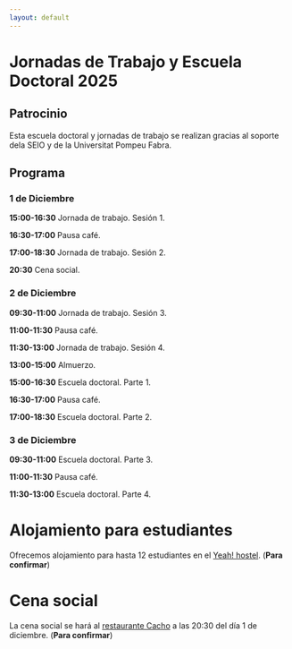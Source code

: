 ```yaml
---
layout: default
---
```


# Jornadas de Trabajo y Escuela Doctoral 2025

## Patrocinio

Esta escuela doctoral y jornadas de trabajo se realizan gracias al soporte dela SEIO y de la Universitat Pompeu Fabra.

## Programa

### 1 de Diciembre

**15:00-16:30** Jornada de trabajo. Sesión 1.

**16:30-17:00** Pausa café.

**17:00-18:30** Jornada de trabajo. Sesión 2.

**20:30** Cena social.

### 2 de Diciembre

**09:30-11:00** Jornada de trabajo. Sesión 3.

**11:00-11:30** Pausa café.

**11:30-13:00** Jornada de trabajo. Sesión 4.

**13:00-15:00** Almuerzo.

**15:00-16:30** Escuela doctoral. Parte 1.

**16:30-17:00** Pausa café.

**17:00-18:30** Escuela doctoral. Parte 2.

### 3 de Diciembre

**09:30-11:00** Escuela doctoral. Parte 3.

**11:00-11:30** Pausa café.

**11:30-13:00** Escuela doctoral. Parte 4.

# Alojamiento para estudiantes

Ofrecemos alojamiento para hasta 12 estudiantes en el [Yeah! hostel](https://yeahostels.com/). (**Para confirmar**)

# Cena social

La cena social se hará al [restaurante Cacho](https://wearecacho.com/) a las 20:30 del día 1 de diciembre. (**Para confirmar**)